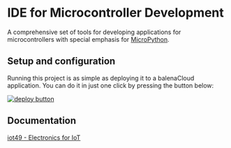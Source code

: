 # IDE for Microcontroller Development

A comprehensive set of tools for developing applications for microcontrollers with special emphasis for [MicroPython](https://micropython.org/).

## Setup and configuration

Running this project is as simple as deploying it to a balenaCloud application. You can do it in just one click by pressing the button below:

[![deploy button](https://balena.io/deploy.svg)](https://dashboard.balena-cloud.com/deploy?repoUrl=https://github.com/iot49/ide49&defaultDeviceType=raspberrypi4-64)

## Documentation

[iot49 - Electronics for IoT](https://iot49.org)
